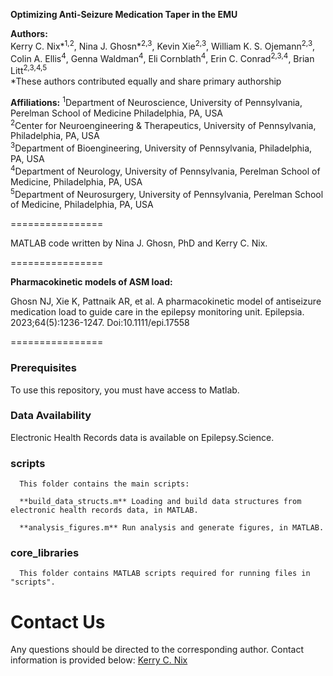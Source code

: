 **Optimizing Anti-Seizure Medication Taper in the EMU**  
  
**Authors:**  
Kerry C. Nix*<sup>1,2</sup>, Nina J. Ghosn*<sup>2,3</sup>, Kevin Xie<sup>2,3</sup>, William K. S. Ojemann<sup>2,3</sup>, Colin A. Ellis<sup>4</sup>, Genna Waldman<sup>4</sup>, Eli Cornblath<sup>4</sup>, Erin C. Conrad<sup>2,3,4</sup>, Brian Litt<sup>2,3,4,5</sup><br>
*These authors contributed equally and share primary authorship

**Affiliations:**
<sup>1</sup>Department of Neuroscience, University of Pennsylvania, Perelman School of Medicine Philadelphia, PA, USA  
<sup>2</sup>Center for Neuroengineering & Therapeutics, University of Pennsylvania, Philadelphia, PA, USA  
<sup>3</sup>Department of Bioengineering, University of Pennsylvania, Philadelphia, PA, USA  
<sup>4</sup>Department of Neurology, University of Pennsylvania, Perelman School of Medicine, Philadelphia, PA, USA  
<sup>5</sup>Department of Neurosurgery, University of Pennsylvania, Perelman School of Medicine, Philadelphia, PA, USA  

================

MATLAB code written by Nina J. Ghosn, PhD and Kerry C. Nix.

================

**Pharmacokinetic models of ASM load:**

Ghosn NJ, Xie K, Pattnaik AR, et al. A pharmacokinetic model of antiseizure medication load to guide care in the epilepsy monitoring unit. Epilepsia. 2023;64(5):1236-1247. Doi:10.1111/epi.17558

================
### Prerequisites

[](https://github.com/kerry-nix/EMU_ASM_Taper#prerequisites)

To use this repository, you must have access to Matlab.

### Data Availability

[](https://github.com/kerry-nix/EMU_ASM_Taper#data-availability)

Electronic Health Records data is available on Epilepsy.Science.

### scripts

[](https://github.com/kerry-nix/EMU_ASM_Taper#scripts)

      This folder contains the main scripts: 

      **build_data_structs.m** Loading and build data structures from electronic health records data, in MATLAB.  
  
      **analysis_figures.m** Run analysis and generate figures, in MATLAB.

### core_libraries

[](https://github.com/kerry-nix/EMU_ASM_Taper#core_libraries)

      This folder contains MATLAB scripts required for running files in "scripts".

# Contact Us

[](https://github.com/kerry-nix/EMU_ASM_Taper#contact-us)

Any questions should be directed to the corresponding author. Contact information is provided below:
[Kerry C. Nix](mailto:kerrynix@pennmedicine.upenn.edu)
